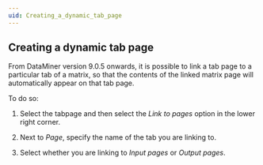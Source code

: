 ```yaml
---
uid: Creating_a_dynamic_tab_page
---
```


## Creating a dynamic tab page

From DataMiner version 9.0.5 onwards, it is possible to link a tab page to a particular tab of a matrix, so that the contents of the linked matrix page will automatically appear on that tab page.

To do so:

1. Select the tabpage and then select the *Link to pages* option in the lower right corner.

2. Next to *Page*, specify the name of the tab you are linking to.

3. Select whether you are linking to *Input pages* or *Output pages*.
